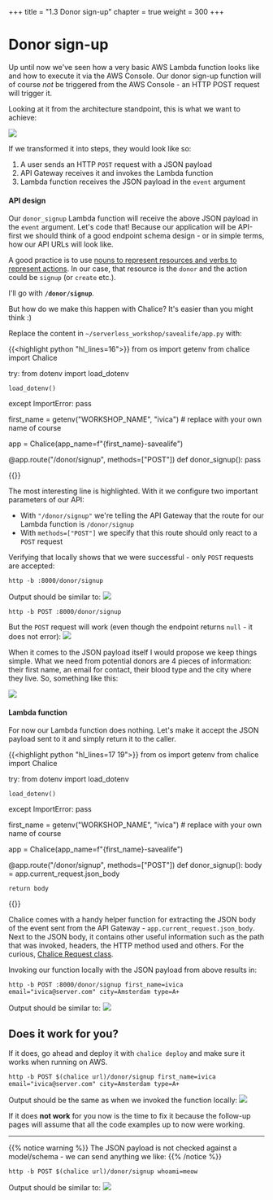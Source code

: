 +++
title = "1.3 Donor sign-up"
chapter = true
weight = 300
+++

# Donor sign-up

Up until now we've seen how a very basic AWS Lambda function looks like and how to execute it via the AWS Console. 
Our donor sign-up function will of course _not_ be triggered from the AWS Console - an HTTP POST request will trigger it.

Looking at it from the architecture standpoint, this is what we want to achieve:

![](/images/donor_signup_arch.png)

If we transformed it into steps, they would look like so:

1. A user sends an HTTP `POST` request with a JSON payload
2. API Gateway receives it and invokes the Lambda function
3. Lambda function receives the JSON payload in the `event` argument

#### API design

Our `donor_signup` Lambda function will receive the above JSON payload in the `event` argument. Let's code that!
Because our application will be API-first we should think of a good endpoint schema design - or in simple terms, how 
our API URLs will look like.

A good practice is to use [nouns to represent resources and verbs to represent actions](https://restfulapi.net/resource-naming/).
In our case, that resource is the `donor` and the action could be `signup` (or `create` etc.).

I'll go with **`/donor/signup`**.

But how do we make this happen with Chalice? It's easier than you might think :)

Replace the content in `~/serverless_workshop/savealife/app.py` with:

{{<highlight python "hl_lines=16">}}
from os import getenv
from chalice import Chalice

try:
    from dotenv import load_dotenv

    load_dotenv()
except ImportError:
    pass

first_name = getenv("WORKSHOP_NAME", "ivica")  # replace with your own name of course

app = Chalice(app_name=f"{first_name}-savealife")


@app.route("/donor/signup", methods=["POST"])
def donor_signup():
    pass

{{</highlight>}}

The most interesting line is highlighted. With it we configure two important parameters of our API:
- With `"/donor/signup"` we're telling the API Gateway that the route for our Lambda function is `/donor/signup`
- With `methods=["POST"]` we specify that this route should only react to a `POST` request

Verifying that locally shows that we were successful - only `POST` requests are accepted:

```bash{linenos=false}
http -b :8000/donor/signup
```

Output should be similar to:
![](/images/code_screenshots/30_300_1.png)

```bash{linenos=false}
http -b POST :8000/donor/signup
```

But the `POST` request will work (even though the endpoint returns `null` - it does not error):
![](/images/code_screenshots/30_300_2.png)

When it comes to the JSON payload itself I would propose we keep things simple. What we need from potential donors
are 4 pieces of information: their first name, an email for contact, their blood type and the city where they live.
So, something like this:

![](/images/code_screenshots/30_300_3.png)

#### Lambda function

For now our Lambda function does nothing. Let's make it accept the JSON payload sent to it and simply return it to the caller.

{{<highlight python "hl_lines=17 19">}}
from os import getenv
from chalice import Chalice

try:
    from dotenv import load_dotenv

    load_dotenv()
except ImportError:
    pass

first_name = getenv("WORKSHOP_NAME", "ivica")  # replace with your own name of course

app = Chalice(app_name=f"{first_name}-savealife")

@app.route("/donor/signup", methods=["POST"])
def donor_signup():
    body = app.current_request.json_body

    return body
{{</highlight>}}

Chalice comes with a handy helper function for extracting the JSON body of the event sent from the API Gateway - `app.current_request.json_body`.
Next to the JSON body, it contains other useful information such as the path that was invoked, headers, the HTTP method used and others.
For the curious, [Chalice Request class](https://aws.github.io/chalice/api.html#request).

Invoking our function locally with the JSON payload from above results in:

```bash{linenos=false}
http -b POST :8000/donor/signup first_name=ivica email="ivica@server.com" city=Amsterdam type=A+
```

Output should be similar to:
![](/images/code_screenshots/30_300_4.png)

## Does it work for you?

If it does, go ahead and deploy it with `chalice deploy` and make sure it works when running on AWS.

```bash{linenos=false}
http -b POST $(chalice url)/donor/signup first_name=ivica email="ivica@server.com" city=Amsterdam type=A+
```

Output should be the same as when we invoked the function locally:
![](/images/code_screenshots/30_300_4.png)

If it does **not work** for you now is the time to fix it because the follow-up pages will assume that all the code examples
up to now were working.

***
{{% notice warning %}}
The JSON payload is not checked against a model/schema - we can send anything we like:
{{% /notice %}}

```bash{linenos=false}
http -b POST $(chalice url)/donor/signup whoami=meow
```

Output should be similar to:
![](/images/code_screenshots/30_300_5.png)